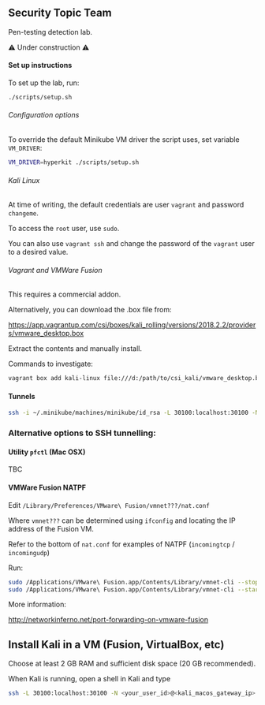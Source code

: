 ## Security Topic Team

Pen-testing detection lab.

⚠️ Under construction ⚠️

#### Set up instructions

To set up the lab, run:

```bash
./scripts/setup.sh
```

###### Configuration options

To override the default Minikube VM driver the script uses, set variable `VM_DRIVER`:

```bash
VM_DRIVER=hyperkit ./scripts/setup.sh
```

###### Kali Linux

At time of writing, the default credentials are user `vagrant` and password `changeme`.

To access the `root` user, use `sudo`. 

You can also use `vagrant ssh` and change the password of the `vagrant` user to a desired value.

###### Vagrant and VMWare Fusion

This requires a commercial addon.

Alternatively, you can download the .box file from:

https://app.vagrantup.com/csi/boxes/kali_rolling/versions/2018.2.2/providers/vmware_desktop.box

Extract the contents and manually install.

Commands to investigate:

```bash
vagrant box add kali-linux file:///d:/path/to/csi_kali/vmware_desktop.box
```

#### Tunnels

```bash
ssh -i ~/.minikube/machines/minikube/id_rsa -L 30100:localhost:30100 -N docker@`minikube ip`
```

### Alternative options to SSH tunnelling:

#### Utility `pfctl` (Mac OSX)

TBC

#### VMWare Fusion NATPF

Edit `/Library/Preferences/VMware\ Fusion/vmnet???/nat.conf`

Where `vmnet???` can be determined using `ifconfig` and locating the IP address of the Fusion VM.

Refer to the bottom of `nat.conf` for examples of NATPF (`incomingtcp` / `incomingudp`)

Run:

```bash
sudo /Applications/VMware\ Fusion.app/Contents/Library/vmnet-cli --stop
sudo /Applications/VMware\ Fusion.app/Contents/Library/vmnet-cli --start
```

More information:

http://networkinferno.net/port-forwarding-on-vmware-fusion

## Install Kali in a VM (Fusion, VirtualBox, etc)

Choose at least 2 GB RAM and sufficient disk space (20 GB recommended).

When Kali is running, open a shell in Kali and type

```bash
ssh -L 30100:localhost:30100 -N <your_user_id>@<kali_macos_gateway_ip>
```
